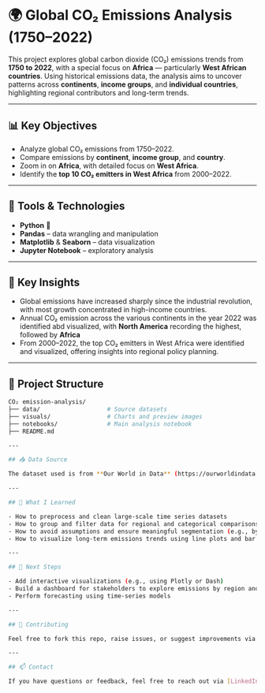 # 🌍 Global CO₂ Emissions Analysis (1750–2022)

This project explores global carbon dioxide (CO₂) emissions trends from **1750 to 2022**, with a special focus on **Africa** — particularly **West African countries**. Using historical emissions data, the analysis aims to uncover patterns across **continents**, **income groups**, and **individual countries**, highlighting regional contributors and long-term trends.

---

## 📊 Key Objectives

- Analyze global CO₂ emissions from 1750–2022.
- Compare emissions by **continent**, **income group**, and **country**.
- Zoom in on **Africa**, with detailed focus on **West Africa**.
- Identify the **top 10 CO₂ emitters in West Africa** from 2000–2022.

---

## 🔧 Tools & Technologies

- **Python** 🐍  
- **Pandas** – data wrangling and manipulation  
- **Matplotlib** & **Seaborn** – data visualization  
- **Jupyter Notebook** – exploratory analysis  

---

## 📌 Key Insights

- Global emissions have increased sharply since the industrial revolution, with most growth concentrated in high-income countries.
- Annual CO₂ emission across the various continents in the year 2022 was identified abd visualized, with **North America** recording the highest, followed by **Africa**
- From 2000–2022, the top CO₂ emitters in West Africa were identified and visualized, offering insights into regional policy planning.

---

## 📁 Project Structure

```bash
CO₂ emission-analysis/
├── data/                   # Source datasets
├── visuals/                # Charts and preview images
├── notebooks/              # Main analysis notebook
├── README.md

---

## 📥 Data Source

The dataset used is from **Our World in Data** (https://ourworldindata.org/co2-emissions), which compiles CO₂ emissions data from international databases such as the Global Carbon Project.

---

## 🧠 What I Learned

- How to preprocess and clean large-scale time series datasets
- How to group and filter data for regional and categorical comparisons
- How to avoid assumptions and ensure meaningful segmentation (e.g., by income group or region)
- How to visualize long-term emissions trends using line plots and bar charts

---

## 📌 Next Steps

- Add interactive visualizations (e.g., using Plotly or Dash)
- Build a dashboard for stakeholders to explore emissions by region and year
- Perform forecasting using time-series models

---

## 🤝 Contributing

Feel free to fork this repo, raise issues, or suggest improvements via pull requests.

---

## 📫 Contact

If you have questions or feedback, feel free to reach out via [LinkedIn](https://www.linkedin.com/in/vincent-otoo/) or open an issue in this repository.
